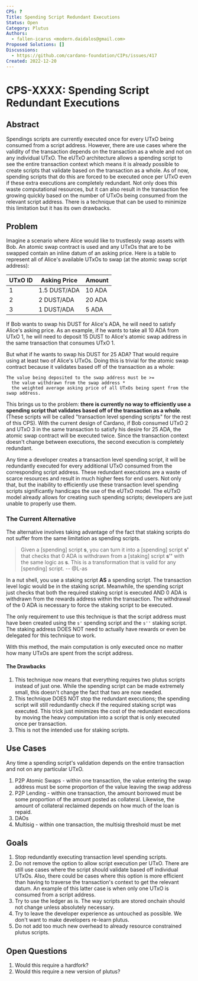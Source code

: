 ```yaml
---
CPS: ?
Title: Spending Script Redundant Executions
Status: Open
Category: Plutus
Authors: 
  - fallen-icarus <modern.daidalos@gmail.com>
Proposed Solutions: []
Discussions:
  - https://github.com/cardano-foundation/CIPs/issues/417
Created: 2022-12-20
---
```

# CPS-XXXX: Spending Script Redundant Executions

## Abstract
Spendings scripts are currently executed once for every UTxO being consumed from a script address. However, there are use cases where the validity of the transaction depends on the transaction as a whole and not on any individual UTxO. The eUTxO architecture allows a spending script to see the entire transaction context which means it is already possible to create scripts that validate based on the transaction as a whole. As of now, spending scripts that do this are forced to be executed once per UTxO even if these extra executions are completely redundant. Not only does this waste computational resources, but it can also result in the transaction fee growing quickly based on the number of UTxOs being consumed from the relevant script address. There is a technique that can be used to minimize this limitation but it has its own drawbacks. 

## Problem
Imagine a scenario where Alice would like to trustlessly swap assets with Bob. An atomic swap contract is used and any UTxOs that are to be swapped contain an inline datum of an asking price. Here is a table to represent all of Alice's available UTxOs to swap (at the atomic swap script address):

|UTxO ID| Asking Price|Amount|
|--|--|--|
| 1 | 1.5 DUST/ADA | 10 ADA |
| 2 | 2 DUST/ADA | 20 ADA |
| 3 | 1 DUST/ADA | 5 ADA |

If Bob wants to swap his DUST for Alice's ADA, he will need to satisfy Alice's asking price. As an example, if he wants to take all 10 ADA from UTxO 1, he will need to deposit 15 DUST to Alice's atomic swap address in the same transaction that consumes UTxO 1.

But what if he wants to swap his DUST for 25 ADA? That would require using at least two of Alice's UTxOs. Doing this is trivial for the atomic swap contract because it validates based off of the transaction as a whole: 

``` Txt
The value being deposited to the swap address must be >= 
  the value withdrawn from the swap address * 
  the weighted average asking price of all UTxOs being spent from the swap address.
```

This brings us to the problem: **there is currently no way to efficiently use a spending script that validates based off of the transaction as a whole**. (These scripts will be called "transaction level spending scripts" for the rest of this CPS). With the current design of Cardano, if Bob consumed UTxO 2 and UTxO 3 in the same transaction to satisfy his desire for 25 ADA, the atomic swap contract will be executed twice. Since the transaction context doesn't change between executions, the second execution is completely redundant.

Any time a developer creates a transaction level spending script, it will be redundantly executed for every additional UTxO consumed from the corresponding script address. These redundant executions are a waste of scarce resources and result in much higher fees for end users. Not only that, but the inability to efficiently use these transaction level spending scripts significantly handicaps the use of the eUTxO model. The eUTxO model already allows for creating such spending scripts; developers are just unable to properly use them.

### The Current Alternative
The alternative involves taking advantage of the fact that staking scripts do not suffer from the same limitation as spending scripts.

> Given a [spending] script **s**, you can turn it into a [spending] script **s'** that checks that 0 ADA is withdrawn from a [staking] script **s''** with the same logic as **s**. This is a transformation that is valid for any [spending] script.    -- @L-as

In a nut shell, you use a staking script **AS** a spending script. The transaction level logic would be in the staking script. Meanwhile, the spending script just checks that both the required staking script is executed AND 0 ADA is withdrawn from the rewards address within the transaction. The withdrawal of the 0 ADA is necessary to force the staking script to be executed.

The only requirement to use this technique is that the script address must have been created using the `s'` spending script and the `s''` staking script. The staking address DOES NOT need to actually have rewards or even be delegated for this technique to work.

With this method, the main computation is only executed once no matter how many UTxOs are spent from the script address.

#### The Drawbacks

1. This technique now means that everything requires two plutus scripts instead of just one. While the spending script can be made extremely small, this doesn't change the fact that two are now needed.
2. This technique DOES NOT stop the redundant executions; the spending script will still redundantly check if the required staking script was executed. This trick just minimizes the cost of the redundant executions by moving the heavy computation into a script that is only executed once per transaction.
3. This is not the intended use for staking scripts.

## Use Cases
Any time a spending script's validation depends on the entire transaction and not on any particular UTxO.

1. P2P Atomic Swaps - within one transaction, the value entering the swap address must be some proportion of the value leaving the swap address
2. P2P Lending - within one transaction, the amount borrowed must be some proportion of the amount posted as collateral. Likewise, the amount of collateral reclaimed depends on how much of the loan is repaid.
3. DAOs
4. Multisig - within one transaction, the multisig threshold must be met

## Goals
1. Stop redundantly executing transaction level spending scripts.
2. Do not remove the option to allow script execution per UTxO. There are still use cases where the script should validate based off individual UTxOs. Also, there could be cases where this option is more efficient than having to traverse the transaction's context to get the relevant datum. An example of this latter case is when only one UTxO is consumed from a script address.
3. Try to use the ledger as is. The way scripts are stored onchain should not change unless absolutely necessary.
4. Try to leave the developer experience as untouched as possible. We don't want to make developers re-learn plutus.
5. Do not add too much new overhead to already resource constrained plutus scripts.

## Open Questions
1. Would this require a hardfork?
2. Would this require a new version of plutus?